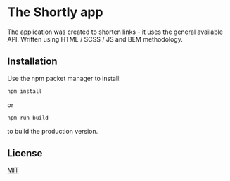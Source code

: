 # The Shortly app

The application was created to shorten links - it uses the general available API.
Written using HTML / SCSS / JS and BEM methodology. 

## Installation

Use the npm packet manager to install:

```bash
npm install
```
or

```bash
npm run build
```

to build the production version.


## License
[MIT](https://choosealicense.com/licenses/mit/)